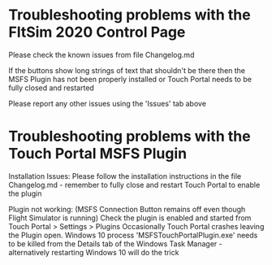 # Troubleshooting problems with the FltSim 2020 Control Page

Please check the known issues from file Changelog.md

If the buttons show long strings of text that shouldn't be there then the MSFS Plugin has not been properly installed or Touch Portal needs to be fully closed and restarted

Please report any other issues using the 'Issues' tab above


# Troubleshooting problems with the Touch Portal MSFS Plugin

Installation Issues:
Please follow the installation instructions in the file Changelog.md - remember to fully close and restart Touch Portal to enable the plugin
 
  
Plugin not working:   (MSFS Connection Button remains off even though Flight Simulator is running)
Check the plugin is enabled and started from Touch Portal > Settings > Plugins
Occasionally Touch Portal crashes leaving the Plugin open.  Windows 10 process 'MSFSTouchPortalPlugin.exe' needs to be killed from the Details tab of the Windows Task Manager - alternatively restarting Windows 10 will do the trick
